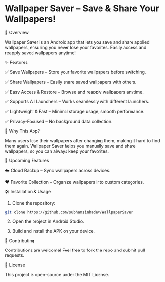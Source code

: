 
# Wallpaper Saver – Save & Share Your Wallpapers!

📌 Overview

Wallpaper Saver is an Android app that lets you save and share applied wallpapers, ensuring you never lose your favorites. Easily access and reapply saved wallpapers anytime!

✨ Features

✅ Save Wallpapers  – Store your favorite wallpapers before switching.

✅ Share Wallpapers – Easily share saved wallpapers with others.

✅ Easy Access & Restore – Browse and reapply wallpapers anytime.

✅ Supports All Launchers – Works seamlessly with different launchers.

✅ Lightweight & Fast – Minimal storage usage, smooth performance.

✅ Privacy-Focused – No background data collection.


🚀 Why This App?

Many users lose their wallpapers after changing them, making it hard to find them again. Wallpaper Saver helps you manually save and share wallpapers, so you can always keep your favorites.

🔧 Upcoming Features

☁️ Cloud Backup – Sync wallpapers across devices.

❤️ Favorite Collection – Organize wallpapers into custom categories.


🛠 Installation & Usage

1. Clone the repository:
``` bash
git clone https://github.com/subhamsinhadev/WallpaperSaver
```

2. Open the project in Android Studio.


3. Build and install the APK on your device.



🤝 Contributing

Contributions are welcome! Feel free to fork the repo and submit pull requests.

📜 License

This project is open-source under the MIT License.

